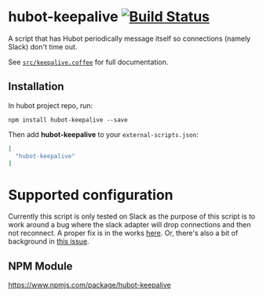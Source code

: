 # hubot-keepalive [![Build Status](https://travis-ci.org/nibroc/hubot-keepalive.svg?branch=master)](https://travis-ci.org/nibroc/hubot-keepalive)

A script that has Hubot periodically message itself so connections (namely Slack) don't time out.

See [`src/keepalive.coffee`](src/keepalive.coffee) for full documentation.

## Installation

In hubot project repo, run:

`npm install hubot-keepalive --save`

Then add **hubot-keepalive** to your `external-scripts.json`:

```json
[
  "hubot-keepalive"
]
```
# Supported configuration

Currently this script is only tested on Slack as the purpose of this script is to work around
a bug where the slack adapter will drop connections and then not reconnect. A proper fix is in
the works [here](https://github.com/slackhq/hubot-slack/issues/203). Or, there's also a bit of
background in [this issue](https://github.com/github/hubot/issues/1013).

## NPM Module

https://www.npmjs.com/package/hubot-keepalive
